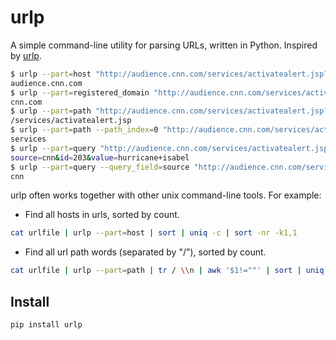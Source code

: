 # urlp
A simple command-line utility for parsing URLs, written in Python. Inspired by [urlp](https://github.com/clayallsopp/urlp).

```bash
$ urlp --part=host "http://audience.cnn.com/services/activatealert.jsp?source=cnn&id=203&value=hurricane+isabel"
audience.cnn.com
$ urlp --part=registered_domain "http://audience.cnn.com/services/activatealert.jsp?source=cnn&id=203&value=hurricane+isabel"
cnn.com
$ urlp --part=path "http://audience.cnn.com/services/activatealert.jsp?source=cnn&id=203&value=hurricane+isabel"
/services/activatealert.jsp
$ urlp --part=path --path_index=0 "http://audience.cnn.com/services/activatealert.jsp?source=cnn&id=203&value=hurricane+isabel"
services
$ urlp --part=query "http://audience.cnn.com/services/activatealert.jsp?source=cnn&id=203&value=hurricane+isabel"
source=cnn&id=203&value=hurricane+isabel
$ urlp --part=query --query_field=source "http://audience.cnn.com/services/activatealert.jsp?source=cnn&id=203&value=hurricane+isabel"
cnn
```
urlp often works together with other unix command-line tools. For example:
* Find all hosts in urls, sorted by count.
```bash
cat urlfile | urlp --part=host | sort | uniq -c | sort -nr -k1,1
```
* Find all url path words (separated by "/"), sorted by count.
```bash
cat urlfile | urlp --part=path | tr / \\n | awk '$1!=""' | sort | uniq -c | sort -nr -k1,1
```

## Install
```
pip install urlp
```